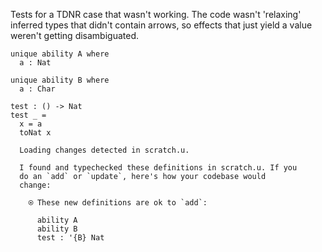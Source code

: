 Tests for a TDNR case that wasn't working. The code wasn't 'relaxing'
inferred types that didn't contain arrows, so effects that just yield
a value weren't getting disambiguated.

``` unison
unique ability A where
  a : Nat

unique ability B where
  a : Char

test : () -> Nat
test _ =
  x = a
  toNat x
```

``` ucm
  Loading changes detected in scratch.u.

  I found and typechecked these definitions in scratch.u. If you
  do an `add` or `update`, here's how your codebase would
  change:
  
    ⍟ These new definitions are ok to `add`:
    
      ability A
      ability B
      test : '{B} Nat

```
